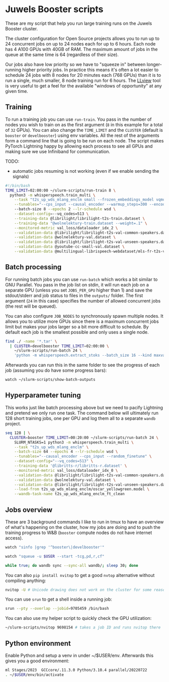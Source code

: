 # Juwels Booster scripts

These are my script that help you run large training runs on the Juwels Booster cluster.

The cluster configuration for Open Source projects allows you to run up to 24 concurrent jobs
on up to 24 nodes each for up to 6 hours. Each node has 4 A100 GPUs with 40GB of RAM. The maximum
amount of jobs in the queue at the same time is 64 (regardless of their size).

Our jobs also have low priority so we have to "squeeze in" between longer-running higher priority jobs.
In practice this means it's often a lot easier to schedule 24 jobs with 8 nodes for 20
minutes each (768 GPUs) than it is to run a single, much smaller, 8 node training run for 6 hours. The 
[LLview](https://llview.fz-juelich.de/juwels_booster/index.html?config=/data/ll/user&project=cstdl#page=live&sort_col=Userid&sort_dir=asc) tool is very useful to get a feel for the available "windows of opportunity" at any given time.

## Training

To run a training job you can use `run-train`. You pass in the number of nodes you wish to
train on as the first argument (`8` in this example for a total of `32` GPUs). You can also
change the `TIME_LIMIT` and the `CLUSTER` (default is `booster` or `develbooster`) using env
variables. All the rest of the arguments form a command line that is going to be run on each node.
The script makes PyTorch Lightning happy by allowing each process to see all GPUs and making
sure we use Infiniband for communication.

TODO:
- automatic jobs resuming is not working (even if we enable sending the signals)

```bash
#!/bin/bash
TIME_LIMIT=02:00:00 ~/slurm-scripts/run-train 8 \
  python3 -m whisperspeech.train_multi \
    --task "t2s_up_wds_mlang_enclm small --frozen_embeddings_model vqmodel-medium-en+pl-512c-dim64.model" \
    --tunables="--cps_input --causal_encoder --warmup_steps=300 --encoder_depth_ratio=.75"
    --batch-size 8 --epochs 2 --lr-schedule wsd \
    --dataset-config=--vq_codes=513 \
    --training-data @librilight/librilight-t2s-train.dataset \
    --training-data "@wolnelektury-train.dataset --weight=.1" \
    --monitored-metric val_loss/dataloader_idx_2 \
    --validation-data @librilight/librilight-t2s-val-common-speakers.dataset \
    --validation-data @wolnelektury-val.dataset \
    --validation-data @librilight/librilight-t2s-val-unseen-speakers.dataset \
    --validation-data @youtube-cc-small-val.dataset \
    --validation-data @multilingual-librispeech-webdataset/mls-fr-t2s-val-unseen-speakers.dataset
```

## Batch processing

For running batch jobs you can use `run-batch` which works a bit similar to GNU Parallel.
You pass in the job list on stdin, it will run each job on a separate GPU (unless you set
`JOBS_PER_GPU` higher than 1) and save the stdout/stderr and job status to files in the
`outputs/` folder. The first argument (`24` in this case) specifies the number of allowed
concurrent jobs (the rest will be queued).

You can also configure `JOB_NODES` to synchronously spawn multiple nodes.
It allows you to utilize more GPUs since there is a maximum concurrent jobs limit but makes
your jobs larger so a bit more difficult to schedule. By default each job is the smallest
possible and only uses a single node.

```bash
find ./ -name '*.tar' \
  | CLUSTER=develbooster TIME_LIMIT=02:00:00 \
    ~/slurm-scripts/run-batch 24 \
    'python -m whisperspeech.extract_stoks --batch_size 16 --kind maxvad --vq_model ~/clapa1/scratch/vqmodel-medium-en+pl-512c-dim64.model $FILE'
```

Afterwards you can run this in the same folder to see the progress of each job (assuming you do have some progress bars):

```bash
watch ~/slurm-scripts/show-batch-outputs
```

## Hyperparameter tuning

This works just like batch processing above but we need to pacify Lightning and pretend we only run one task. The command
below will ultimately run 128 short training jobs, one per GPU and log them all to a separate `wandb` project.

```bash
seq 128 | \
  CLUSTER=booster TIME_LIMIT=00:20:00 ~/slurm-scripts/run-batch 24 \
    SLURM_NTASKS=1 python3 -m whisperspeech.train_multi \
    --task "t2s_up_wds_mlang_enclm" \
    --batch-size 64 --epochs 4 --lr-schedule wsd \
    --tunables="--causal_encoder --cps_input --random_finetune" \
    --dataset-config="--vq_codes=513" \
    --training-data '@libritts-r/libritts-r.dataset' \
    --monitored-metric val_loss/dataloader_idx_0 \
    --validation-data @librilight/librilight-t2s-val-common-speakers.dataset \
    --validation-data @wolnelektury-val.dataset \
    --validation-data @librilight/librilight-t2s-val-unseen-speakers.dataset \
    --load-from t2s_up_wds_mlang_enclm/oscar_yellowgreen.model \
    --wandb-task-name t2s_up_wds_mlang_enclm_ft_clean
```

## Jobs overview

These are 3 background commands I like to run in tmux to have an overview of what's happening on the cluster,
how my jobs are doing and to push the training progress to W&B (`booster` compute nodes do not have internet access).

```bash
watch "sinfo |grep '^booster\|develbooster'"
```

```bash
watch "squeue -u $USER --start -tcg,pd,r,cf"
```

```bash
while true; do wandb sync --sync-all wandb/; sleep 30; done
```

You can also `pip install nvitop` to get a good `nvtop` alternative without compiling anything:
```bash
nvitop -U # Unicode drawing does not work on the cluster for some reason
```

You can use `srun` to get a shell inside a running job:
```bash
srun --pty --overlap --jobid=9705459 /bin/bash
```

You can also use my helper script to quickly check the GPU utilization:
```bash
~/slurm-scripts/nvitop 9698154 # takes a job ID and runs nvitop there
```

## Python environment

Enable Python and setup a venv in under ~/$USER/env. Afterwards this gives you a good environment:
```bash
ml Stages/2023  GCCcore/.11.3.0 Python/3.10.4 parallel/20220722
. ~/$USER/env/bin/activate
```
